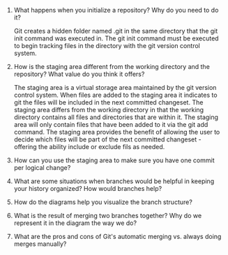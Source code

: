 1. What happens when you initialize a repository? Why do you need to do it?

   Git creates a hidden folder named .git in the same directory that the git init command was executed in. The git init command must be executed to begin tracking files in the directory with the git version control system.

2. How is the staging area different from the working directory and the repository?
What value do you think it offers?

   The staging area is a virtual storage area maintained by the git version control system. When files are added to the staging area it indicates to git the files will be included in the next committed changeset. The staging area differs from the working directory in that the working directory contains all files and directories that are within it. The staging area will only contain files that have been added to it via the git add command. The staging area provides the benefit of allowing the user to decide which files will be part of the next committed changeset - offering the ability include or exclude fils as needed.

3. How can you use the staging area to make sure you have one commit per logical
change?

4. What are some situations when branches would be helpful in keeping your history
organized? How would branches help?

5. How do the diagrams help you visualize the branch structure?

6. What is the result of merging two branches together? Why do we represent it in
the diagram the way we do?

7. What are the pros and cons of Git's automatic merging vs. always doing merges
manually?